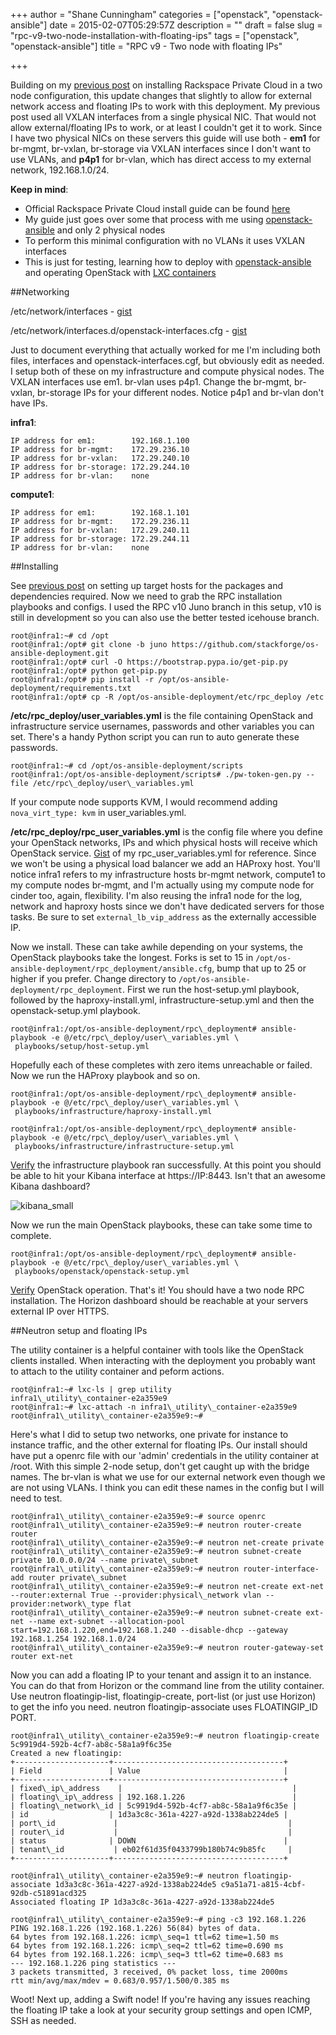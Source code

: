 +++
author = "Shane Cunningham"
categories = ["openstack", "openstack-ansible"]
date = 2015-02-07T05:29:57Z
description = ""
draft = false
slug = "rpc-v9-two-node-installation-with-floating-ips"
tags = ["openstack", "openstack-ansible"]
title = "RPC v9 - Two node with floating IPs"

+++


Building on my [previous post](https://www.cunninghamshane.com/how-to-rpc-v9-two-node-installation/) on installing Rackspace Private Cloud in a two node configuration, this update changes that slightly to allow for external network access and floating IPs to work with this deployment. My previous post used all VXLAN interfaces from a single physical NIC. That would not allow external/floating IPs to work, or at least I couldn't get it to work. Since I have two physical NICs on these servers this guide will use both - **em1** for br-mgmt, br-vxlan, br-storage via VXLAN interfaces since I don't want to use VLANs, and **p4p1** for br-vlan, which has direct access to my external network, 192.168.1.0/24. 

**Keep in mind**:

- Official Rackspace Private Cloud install guide can be found [here](http://docs.rackspace.com/rpc/api/v9/bk-rpc-installation/content/rpc-common-front.html)
- My guide just goes over some that process with me using [openstack-ansible](https://launchpad.net/openstack-ansible) and only 2 physical nodes
- To perform this minimal configuration with no VLANs it uses VXLAN interfaces
- This is just for testing, learning how to deploy with [openstack-ansible](https://launchpad.net/openstack-ansible) and operating OpenStack with [LXC containers](https://help.ubuntu.com/lts/serverguide/lxc.html)

##Networking

/etc/network/interfaces - [gist](https://gist.github.com/shane-c/28afa426358406d59fbb)

/etc/network/interfaces.d/openstack-interfaces.cfg - [gist](https://gist.github.com/shane-c/1f3600c6f3099e6b4b60)

Just to document everything that actually worked for me I'm including both files, interfaces and openstack-interfaces.cgf, but obviously edit as needed. I setup both of these on my infrastructure and compute physical nodes. The VXLAN interfaces use em1. br-vlan uses p4p1. Change the br-mgmt, br-vxlan, br-storage IPs for your different nodes. Notice p4p1 and br-vlan don't have IPs. 

**infra1**:
<pre><code>IP address for em1:        192.168.1.100
IP address for br-mgmt:    172.29.236.10
IP address for br-vxlan:   172.29.240.10
IP address for br-storage: 172.29.244.10
IP address for br-vlan:    none</pre></code>

**compute1**:
<pre><code>IP address for em1:        192.168.1.101
IP address for br-mgmt:    172.29.236.11
IP address for br-vxlan:   172.29.240.11
IP address for br-storage: 172.29.244.11
IP address for br-vlan:    none</pre></code>

##Installing

See [previous post](https://www.cunninghamshane.com/how-to-rpc-v9-two-node-installation/) on setting up target hosts for the packages and dependencies required. Now we need to grab the RPC installation playbooks and configs. I used the RPC v10 Juno branch in this setup, v10 is still in development so you can also use the better tested icehouse branch. 

<pre><code>root@infra1:~# cd /opt
root@infra1:/opt# git clone -b juno https://github.com/stackforge/os-ansible-deployment.git
root@infra1:/opt# curl -O https://bootstrap.pypa.io/get-pip.py
root@infra1:/opt# python get-pip.py
root@infra1:/opt# pip install -r /opt/os-ansible-deployment/requirements.txt
root@infra1:/opt# cp -R /opt/os-ansible-deployment/etc/rpc_deploy /etc</pre></code>

**/etc/rpc\_deploy/user_variables.yml** is the file containing OpenStack and infrastructure service usernames, passwords and other variables you can set. There's a handy Python script you can run to auto generate these passwords. 

<pre><code>root@infra1:~# cd /opt/os-ansible-deployment/scripts
root@infra1:/opt/os-ansible-deployment/scripts# ./pw-token-gen.py --file /etc/rpc\_deploy/user\_variables.yml</pre></code>

If your compute node supports KVM, I would recommend adding `nova_virt_type: kvm` in user_variables.yml. 

**/etc/rpc\_deploy/rpc\_user\_variables.yml** is the config file where you define your OpenStack networks, IPs and which physical hosts will receive which OpenStack service. [Gist](https://gist.github.com/shane-c/a7026af3e7f6c9cebe34) of my rpc\_user_variables.yml for reference. Since we won't be using a physical load balancer we add an HAProxy host. You'll notice infra1 refers to my infrastructure hosts br-mgmt network, compute1 to my compute nodes br-mgmt, and I'm actually using my compute node for cinder too, again, flexibility. I'm also reusing the infra1 node for the log, network and haproxy hosts since we don't have dedicated servers for those tasks. Be sure to set `external_lb_vip_address` as the externally accessible IP.

Now we install. These can take awhile depending on your systems, the OpenStack playbooks take the longest. Forks is set to 15 in `/opt/os-ansible-deployment/rpc_deployment/ansible.cfg`, bump that up to 25 or higher if you prefer. Change directory to `/opt/os-ansible-deployment/rpc_deployment`. First we run the host-setup.yml playbook, followed by the haproxy-install.yml, infrastructure-setup.yml and then the openstack-setup.yml playbook.

<pre><code>root@infra1:/opt/os-ansible-deployment/rpc\_deployment# ansible-playbook -e @/etc/rpc\_deploy/user\_variables.yml \
 playbooks/setup/host-setup.yml
</pre></code>

Hopefully each of these completes with zero items unreachable or failed. Now we run the HAProxy playbook and so on. 

<pre><code>root@infra1:/opt/os-ansible-deployment/rpc\_deployment# ansible-playbook -e @/etc/rpc\_deploy/user\_variables.yml \
 playbooks/infrastructure/haproxy-install.yml</pre></code>

<pre><code>root@infra1:/opt/os-ansible-deployment/rpc\_deployment# ansible-playbook -e @/etc/rpc\_deploy/user\_variables.yml \
 playbooks/infrastructure/infrastructure-setup.yml</pre></code>

[Verify](http://docs.rackspace.com/rpc/api/v9/bk-rpc-installation/content/sec-playbooks-infrastructure-verify.html) the infrastructure playbook ran successfully. At this point you should be able to hit your Kibana interface at https://IP:8443. Isn't that an awesome Kibana dashboard?

![kibana_small](https://6dbddbf8e5efac8bed3b-f96466f7bd752d7ade3ea7b63a5a8dcd.ssl.cf1.rackcdn.com/kibana_small.png)

Now we run the main OpenStack playbooks, these can take some time to complete. 

<pre><code>root@infra1:/opt/os-ansible-deployment/rpc\_deployment# ansible-playbook -e @/etc/rpc\_deploy/user\_variables.yml \
 playbooks/openstack/openstack-setup.yml</pre></code>

[Verify](http://docs.rackspace.com/rpc/api/v9/bk-rpc-installation/content/sec-playbooks-openstack-verify.html) OpenStack operation. That's it! You should have a two node RPC installation. The Horizon dashboard should be reachable at your servers external IP over HTTPS.

##Neutron setup and floating IPs

The utility container is a helpful container with tools like the OpenStack clients installed. When interacting with the deployment you probably want to attach to the utility container and peform actions.

<pre><code>root@infra1:~# lxc-ls | grep utility
infra1\_utility\_container-e2a359e9
root@infra1:~# lxc-attach -n infra1\_utility\_container-e2a359e9
root@infra1\_utility\_container-e2a359e9:~#</pre></code>

Here's what I did to setup two networks, one private for instance to instance traffic, and the other external for floating IPs. Our install should have put a openrc file with our 'admin' credentials in the utility container at /root. With this simple 2-node setup, don't get caught up with the bridge names. The br-vlan is what we use for our external network even though we are not using VLANs. I think you can edit these names in the config but I will need to test.

<pre><code>root@infra1\_utility\_container-e2a359e9:~# source openrc
root@infra1\_utility\_container-e2a359e9:~# neutron router-create router
root@infra1\_utility\_container-e2a359e9:~# neutron net-create private
root@infra1\_utility\_container-e2a359e9:~# neutron subnet-create private 10.0.0.0/24 --name private\_subnet
root@infra1\_utility\_container-e2a359e9:~# neutron router-interface-add router private\_subnet
root@infra1\_utility\_container-e2a359e9:~# neutron net-create ext-net --router:external True --provider:physical\_network vlan --provider:network\_type flat
root@infra1\_utility\_container-e2a359e9:~# neutron subnet-create ext-net --name ext-subnet --allocation-pool start=192.168.1.220,end=192.168.1.240 --disable-dhcp --gateway 192.168.1.254 192.168.1.0/24
root@infra1\_utility\_container-e2a359e9:~# neutron router-gateway-set router ext-net</pre></code>

Now you can add a floating IP to your tenant and assign it to an instance. You can do that from Horizon or the command line from the utility container. Use neutron floatingip-list, floatingip-create, port-list (or just use Horizon) to get the info you need. neutron floatingip-associate uses FLOATINGIP\_ID PORT. 

<pre><code>root@infra1\_utility\_container-e2a359e9:~# neutron floatingip-create 5c9919d4-592b-4cf7-ab8c-58a1a9f6c35e
Created a new floatingip:
+---------------------+--------------------------------------+
| Field               | Value                                |
+---------------------+--------------------------------------+
| fixed\_ip\_address    |                                      |
| floating\_ip\_address | 192.168.1.226                        |
| floating\_network\_id | 5c9919d4-592b-4cf7-ab8c-58a1a9f6c35e |
| id                  | 1d3a3c8c-361a-4227-a92d-1338ab224de5 |
| port\_id             |                                      |
| router\_id           |                                      |
| status              | DOWN                                 |
| tenant\_id           | eb02f61d35f0433799b180b74c9b85fc     |
+---------------------+--------------------------------------+ <br>
root@infra1\_utility\_container-e2a359e9:~# neutron floatingip-associate 1d3a3c8c-361a-4227-a92d-1338ab224de5 c9a51a71-a815-4cbf-92db-c51891acd325
Associated floating IP 1d3a3c8c-361a-4227-a92d-1338ab224de5 <br>
root@infra1\_utility\_container-e2a359e9:~# ping -c3 192.168.1.226
PING 192.168.1.226 (192.168.1.226) 56(84) bytes of data.
64 bytes from 192.168.1.226: icmp\_seq=1 ttl=62 time=1.50 ms
64 bytes from 192.168.1.226: icmp\_seq=2 ttl=62 time=0.690 ms
64 bytes from 192.168.1.226: icmp\_seq=3 ttl=62 time=0.683 ms
--- 192.168.1.226 ping statistics ---
3 packets transmitted, 3 received, 0% packet loss, time 2000ms
rtt min/avg/max/mdev = 0.683/0.957/1.500/0.385 ms</pre></code>

Woot! Next up, adding a Swift node! If you're having any issues reaching the floating IP take a look at your security group settings and open ICMP, SSH as needed. 